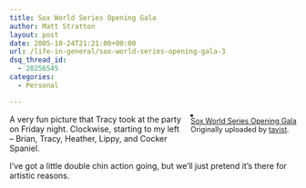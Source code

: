 ```yaml
---
title: Sox World Series Opening Gala
author: Matt Stratton
layout: post
date: 2005-10-24T21:21:00+00:00
url: /life-in-general/sox-world-series-opening-gala-3
dsq_thread_id:
  - 28256545
categories:
  - Personal

---
```

<div style="float:right;margin-left:10px;margin-bottom:10px;">
  <a href="http://www.flickr.com/photos/92514650@N00/55782947/" title="photo sharing"><img src="http://static.flickr.com/32/55782947_86686b5ec3_m.jpg" alt="" style="border:solid 2px #000000;" /></a> <br /> <span style="font-size:.9em;margin-top:0;"> <a href="http://www.flickr.com/photos/92514650@N00/55782947/">Sox World Series Opening Gala</a> <br /> Originally uploaded by <a href="http://www.flickr.com/people/92514650@N00/">tavist</a>. </span>
</div>

A very fun picture that Tracy took at the party on Friday night. Clockwise, starting to my left &#8211; Brian, Tracy, Heather, Lippy, and Cocker Spaniel. 

I&#8217;ve got a little double chin action going, but we&#8217;ll just pretend it&#8217;s there for artistic reasons.